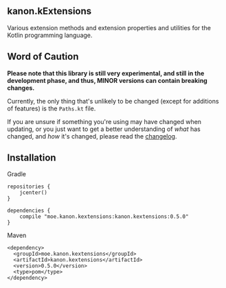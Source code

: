 ## kanon.kExtensions
Various extension methods and extension properties and utilities for the Kotlin programming language.

## Word of Caution
**Please note that this library is still very experimental, and still in the development phase, and thus, MINOR versions can contain breaking changes.**

Currently, the only thing that's unlikely to be changed (except for additions of features) is the `Paths.kt` file.

If you are unsure if something you're using may have changed when updating, or you just want to get a better understanding of *what* has changed, and *how* it's changed, please read the [changelog](./CHANGELOG.md).

## Installation

Gradle

```
repositories {
    jcenter()
}

dependencies {
    compile "moe.kanon.kextensions:kanon.kextensions:0.5.0"
}
```

Maven

```
<dependency>
  <groupId>moe.kanon.kextensions</groupId>
  <artifactId>kanon.kextensions</artifactId>
  <version>0.5.0</version>
  <type>pom</type>
</dependency>
```